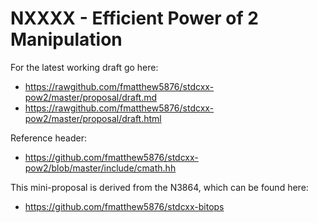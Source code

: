 NXXXX - Efficient Power of 2 Manipulation
======

For the latest working draft go here:
* https://rawgithub.com/fmatthew5876/stdcxx-pow2/master/proposal/draft.md
* https://rawgithub.com/fmatthew5876/stdcxx-pow2/master/proposal/draft.html

Reference header:
* https://github.com/fmatthew5876/stdcxx-pow2/blob/master/include/cmath.hh

This mini-proposal is derived from the N3864, which can be found here:

 * https://github.com/fmatthew5876/stdcxx-bitops

